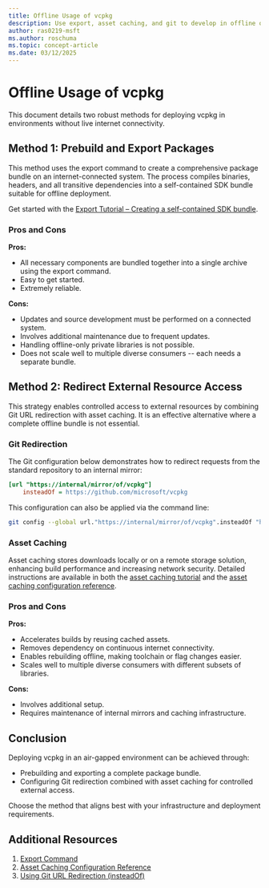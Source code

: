 ```yaml
---
title: Offline Usage of vcpkg
description: Use export, asset caching, and git to develop in offline or air-gapped networks.
author: ras0219-msft
ms.author: roschuma
ms.topic: concept-article
ms.date: 03/12/2025
---
```

# Offline Usage of vcpkg

This document details two robust methods for deploying vcpkg in environments without live internet connectivity.

## Method 1: Prebuild and Export Packages

This method uses the export command to create a comprehensive package bundle on an internet-connected system. The process compiles binaries, headers, and all transitive dependencies into a self-contained SDK bundle suitable for offline deployment.

Get started with the [Export Tutorial – Creating a self-contained SDK bundle](../produce/export-compiled-dependencies.md).

### Pros and Cons

**Pros:**
- All necessary components are bundled together into a single archive using the export command.
- Easy to get started.
- Extremely reliable.

**Cons:**
- Updates and source development must be performed on a connected system.
- Involves additional maintenance due to frequent updates.
- Handling offline-only private libraries is not possible.
- Does not scale well to multiple diverse consumers -- each needs a separate bundle.

## Method 2: Redirect External Resource Access

This strategy enables controlled access to external resources by combining Git URL redirection with asset caching. It is an effective alternative where a complete offline bundle is not essential.

### Git Redirection

The Git configuration below demonstrates how to redirect requests from the standard repository to an internal mirror:

```ini
[url "https://internal/mirror/of/vcpkg"]
    insteadOf = https://github.com/microsoft/vcpkg
```

This configuration can also be applied via the command line:

```sh
git config --global url."https://internal/mirror/of/vcpkg".insteadOf "https://github.com/microsoft/vcpkg"
```

### Asset Caching

Asset caching stores downloads locally or on a remote storage solution, enhancing build performance and increasing network security. Detailed instructions are available in both the [asset caching tutorial](../consume/asset-caching.md) and the [asset caching configuration reference](../users/assetcaching.md).

### Pros and Cons

**Pros:**
- Accelerates builds by reusing cached assets.
- Removes dependency on continuous internet connectivity.
- Enables rebuilding offline, making toolchain or flag changes easier.
- Scales well to multiple diverse consumers with different subsets of libraries.

**Cons:**
- Involves additional setup.
- Requires maintenance of internal mirrors and caching infrastructure.

## Conclusion

Deploying vcpkg in an air-gapped environment can be achieved through:
- Prebuilding and exporting a complete package bundle.
- Configuring Git redirection combined with asset caching for controlled external access.

Choose the method that aligns best with your infrastructure and deployment requirements.

## Additional Resources

1. [Export Command](../commands/export.md)
2. [Asset Caching Configuration Reference](../users/assetcaching.md)
3. [Using Git URL Redirection (insteadOf)](https://git-scm.com/docs/git-config#Documentation/git-config.txt-url)
